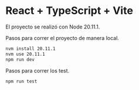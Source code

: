 # React + TypeScript + Vite

El proyecto se realizó con Node 20.11.1.

Pasos para correr el proyecto de manera local.

```zsh
nvm install 20.11.1
nvm use 20.11.1
npm run dev
```

Pasos para correr los test.

```zsh
npm run test
```
